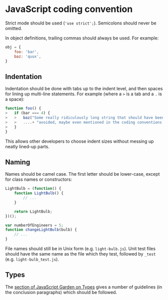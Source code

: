 JavaScript coding convention
============================

Strict mode should be used (`'use strict';`). Semicolons should never be omitted.

In object definitions, trailing commas should always be used. For example:

```js
obj = {
	foo: 'bar',
	baz: 'quux',
}
```

Indentation
-----------

Indentation should be done with tabs up to the indent level, and then spaces for lining up multi-line statements. For example (where a `>` is a tab and a `.` is a space):

```js
function foo() {
>   if (bar === 4) {
>   >   baz("Some really ridiculously long string that should have been "
>   >   ....+ "avoided, maybe even mentioned in the coding conventions.");
>   }
}
```

This allows other developers to choose indent sizes without messing up neatly lined-up parts.

Naming
------

Names should be camel case. The first letter should be lower-case, except for class names or constructors:

```js
LightBulb = (function() {
	function LightBulb() {
		// ...
	}

	return LightBulb;
})();

var numberOfEngineers = 5;
function changeLightBulb(bulb) {
	// ...
}
```

File names should still be in Unix form (e.g. `light-bulb.js`). Unit test files should have the same name as the file which they test, followed by `_test` (e.g. `light-bulb_test.js`).

Types
-----

The [section of JavaScript Garden on Types](https://bonsaiden.github.io/JavaScript-Garden/#types) gives a number of guidelines (in the conclusion paragraphs) which should be followed.
